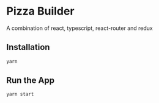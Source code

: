 # Pizza Builder

A combination of react, typescript, react-router and redux

## Installation

```bash
yarn
```

## Run  the App

```python
yarn start
```